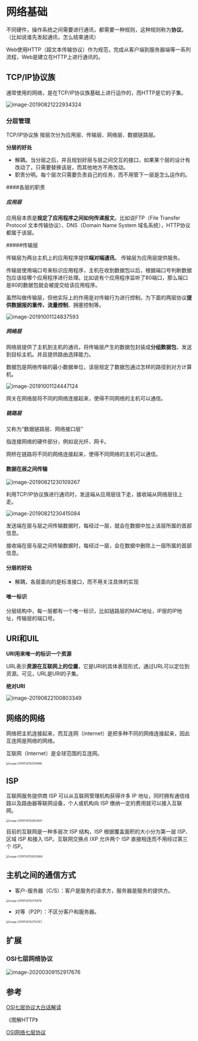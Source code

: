 # 网络基础

不同硬件，操作系统之间需要进行通讯，都需要一种规则，这种规则称为**协议**。（比如说谁先发起通讯，怎么结束通讯）

Web使用HTTP（超文本传输协议）作为规范，完成从客户端到服务器端等一系列流程，Web是建立在HTTP上进行通讯的。



## TCP/IP协议族

通常使用的网络，是在TCP/IP协议族基础上进行运作的，而HTTP是它的子集。

![image-20190821222934324](http://ww3.sinaimg.cn/large/006y8mN6gy1g67o5vuh18j31b20pwkaj.jpg)



### 分层管理

TCP/IP协议族 按层次分为应用层、传输层、网络层、数据链路层。



**分层的好处**

- 解耦。当分层之后，并且规划好层与层之间交互的接口，如果某个层的设计有改动了，只需要替换该层，而其他地方不用改动。
- 职责分明。每个层次只需要负责自己的任务，而不用管下一层是怎么运作的。



####各层的职责

##### 应用层

应用层本质是**规定了应用程序之间如何传递报文**。比如说FTP（File Transfer Protocol  文本传输协议）、DNS（Domain Name System  域名系统），HTTP协议 都属于该层。



#####传输层

传输层为两台主机上的应用程序提供**端对端通讯**。 传输层为应用层提供服务。

传输层使用端口号来标识应用程序，主机在收到数据包以后，根据端口号判断数据包应该给哪个应用程序进行处理。比如说有个应用程序监听了80端口，那么端口是80的数据包就会被提交给该应用程序。

虽然叫做传输层，但他实际上的作用是对传输行为进行控制。为下面的两层协议**提供数据报的重传、流量控制**、拥塞控制等。

![image-20191001124837593](https://tva1.sinaimg.cn/large/006y8mN6gy1g7imofg1daj30we0lan3e.jpg)





##### 网络层

网络层提供了主机到主机的通讯，将传输层产生的数据包封装成**分组数据包**，发送到目标主机。并且提供路由选择能力。

数据包是网络传输的最小数据单位，该层规定了数据包通过怎样的路径到对方计算机。

![image-20191001124447124](https://tva1.sinaimg.cn/large/006y8mN6gy1g7imolwq8kj31120ey79o.jpg)

网关在网络层将不同的网络连接起来，使得不同网络的主机可以通信。





##### 链路层

又称为“数据链路层、网络接口层”

指连接网络的硬件部分，例如说光纤、网卡。

网桥在链路将不同的网络连接起来，使得不同网络的主机可以通信。





#### 数据在层之间传输

![image-20190821230109267](http://ww2.sinaimg.cn/large/006y8mN6gy1g67p2qouygj31330u04c5.jpg)

利用TCP/IP协议族进行通讯时，发送端从应用层往下走，接收端从网络层往上走。



![image-20190821230415084](http://ww2.sinaimg.cn/large/006y8mN6gy1g67p5zsnymj30yo0u0e3k.jpg)

发送端在层与层之间传输数据时，每经过一层，就会在数据中加上该层所属的首部信息。

接收端在层与层之间传输数据时，每经过一层，会在数据中删除上一层所属的首部信息。



#### 分层的好处

- 解耦，各层面向的是标准接口，而不用关注具体的实现



#### 唯一标识

分层结构中，每一层都有一个唯一标识，比如链路层的MAC地址，IP层的IP地址，传输层的端口号。









## URI和UIL

**URI用来唯一的标识一个资源**

URL表示**资源在互联网上的位置**，它是URI的具体表现形式，通过URL可以定位到资源。可见，URL是URI的子集。



**绝对URI**

![image-20190822100803349](http://ww2.sinaimg.cn/large/006y8mN6gy1g688cnhcccj30ld04ujts.jpg)











## 网络的网络

网络把主机连接起来，而互连网（internet）是把多种不同的网络连接起来，因此互连网是网络的网络。

互联网（Internet）是全球范围的互连网。

<img src="https://tva1.sinaimg.cn/large/006tNbRwgy1g9g3hf6vmrj30p60guwmr.jpg" alt="image-20191130152510686" style="zoom:50%;" />



## ISP

互联网服务提供商 ISP 可以从互联网管理机构获得许多 IP 地址，同时拥有通信线路以及路由器等联网设备，个人或机构向 ISP 缴纳一定的费用就可以接入互联网。

<img src="https://tva1.sinaimg.cn/large/006tNbRwgy1g9g3icc848j30s60c23zi.jpg" alt="image-20191130152603931" style="zoom:50%;" />

目前的互联网是一种多层次 ISP 结构，ISP 根据覆盖面积的大小分为第一层 ISP、区域 ISP 和接入 ISP。互联网交换点 IXP 允许两个 ISP 直接相连而不用经过第三个 ISP。

<img src="https://tva1.sinaimg.cn/large/006tNbRwgy1g9g3ivlbf9j30rc0h0q5g.jpg" alt="image-20191130152632664" style="zoom:50%;" />





## 主机之间的通信方式

- 客户-服务器（C/S）：客户是服务的请求方，服务器是服务的提供方。

<img src="https://tva1.sinaimg.cn/large/006tNbRwgy1g9g3jvhnshj30es0bu0uy.jpg" alt="image-20191130152731876" style="zoom:50%;" />



- 对等（P2P）：不区分客户和服务器。

<img src="https://tva1.sinaimg.cn/large/006tNbRwgy1g9g3k968g1j30bw0b4gnx.jpg" alt="image-20191130152753747" style="zoom:50%;" />









## 扩展



### OSI七层网络协议

![image-20200309152917676](https://tva1.sinaimg.cn/large/00831rSTgy1gcnpkl7rc4j30ox0hr7i1.jpg)













## 参考

[OSI七层协议大白话解读](https://blog.csdn.net/taotongning/article/details/81352985)

《图解HTTP》

[OSI网络七层协议](https://www.jianshu.com/p/f101efce37e2)

